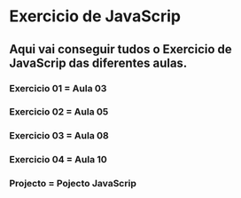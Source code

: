 # Exercicio de JavaScrip

## Aqui vai conseguir tudos o Exercicio de JavaScrip das diferentes aulas.

### Exercicio 01 = Aula 03
### Exercicio 02 = Aula 05
### Exercicio 03 = Aula 08
### Exercicio 04 = Aula 10
### Projecto = Pojecto JavaScrip
